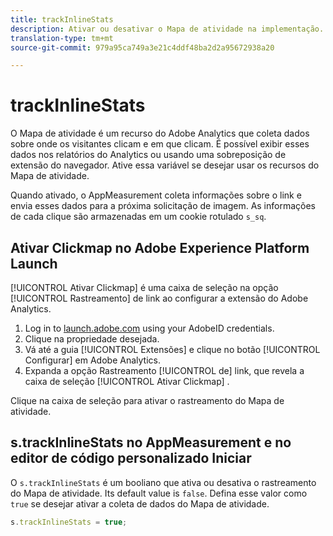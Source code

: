 ```yaml
---
title: trackInlineStats
description: Ativar ou desativar o Mapa de atividade na implementação.
translation-type: tm+mt
source-git-commit: 979a95ca749a3e21c4ddf48ba2d2a95672938a20

---
```



# trackInlineStats

O Mapa de atividade é um recurso do Adobe Analytics que coleta dados sobre onde os visitantes clicam e em que clicam. É possível exibir esses dados nos relatórios do Analytics ou usando uma sobreposição de extensão do navegador. Ative essa variável se desejar usar os recursos do Mapa de atividade.

Quando ativado, o AppMeasurement coleta informações sobre o link e envia esses dados para a próxima solicitação de imagem. As informações de cada clique são armazenadas em um cookie rotulado `s_sq`.

## Ativar Clickmap no Adobe Experience Platform Launch

[!UICONTROL Ativar Clickmap] é uma caixa de seleção na opção [!UICONTROL Rastreamento] de link ao configurar a extensão do Adobe Analytics.

1. Log in to [launch.adobe.com](https://launch.adobe.com) using your AdobeID credentials.
2. Clique na propriedade desejada.
3. Vá até a guia [!UICONTROL Extensões] e clique no botão [!UICONTROL Configurar] em Adobe Analytics.
4. Expanda a opção Rastreamento [!UICONTROL de] link, que revela a caixa de seleção [!UICONTROL Ativar Clickmap] .

Clique na caixa de seleção para ativar o rastreamento do Mapa de atividade.

## s.trackInlineStats no AppMeasurement e no editor de código personalizado Iniciar

O `s.trackInlineStats` é um booliano que ativa ou desativa o rastreamento do Mapa de atividade. Its default value is `false`. Defina esse valor como `true` se desejar ativar a coleta de dados do Mapa de atividade.

```js
s.trackInlineStats = true;
```
